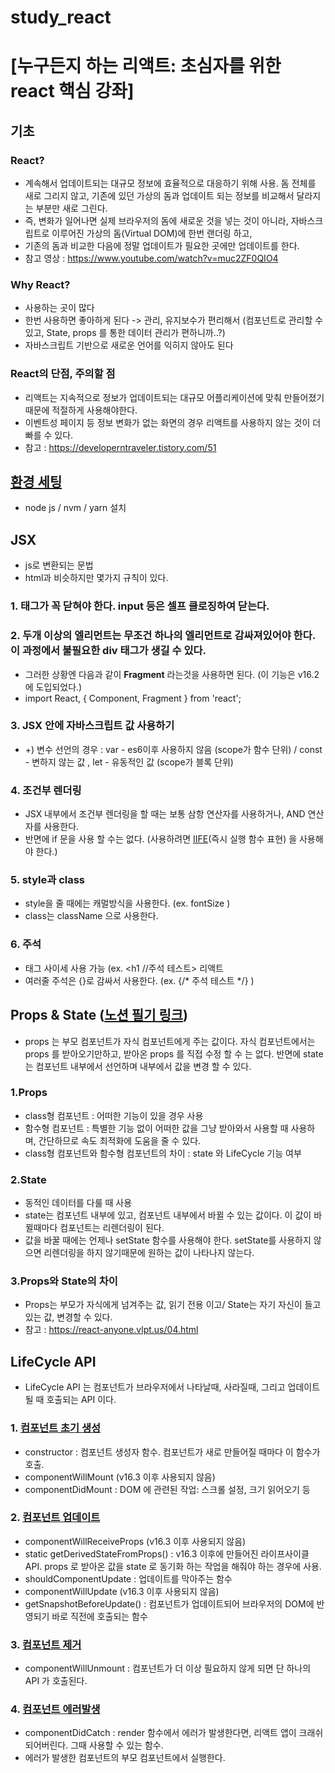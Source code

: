 # study_react

# [누구든지 하는 리액트: 초심자를 위한 react 핵심 강좌]
## 기초

### React?
- 계속해서 업데이트되는 대규모 정보에 효율적으로 대응하기 위해 사용. 돔 전체를 새로 그리지 않고, 기존에 있던 가상의 돔과 업데이트 되는 정보를 비교해서 달라지는 부분만 새로 그린다.
- 즉, 변화가 일어나면 실제 브라우저의 돔에 새로운 것을 넣는 것이 아니라, 자바스크립트로 이루어진 가상의 돔(Virtual DOM)에 한번 랜더링 하고,
- 기존의 돔과 비교한 다음에 정말 업데이트가 필요한 곳에만 업데이트를 한다.
- 참고 영상 : https://www.youtube.com/watch?v=muc2ZF0QIO4

### Why React?
- 사용하는 곳이 많다
- 한번 사용하면 좋아하게 된다 -> 관리, 유지보수가 편리해서 (컴포넌트로 관리할 수 있고, State, props 를 통한 데이터 관리가 편하니까..?)
- 자바스크립트 기반으로 새로운 언어를 익히지 않아도 된다

### React의 단점, 주의할 점
- 리액트는 지속적으로 정보가 업데이트되는 대규모 어플리케이션에 맞춰 만들어졌기 때문에 적절하게 사용해야한다.
- 이벤트성 페이지 등 정보 변화가 없는 화면의 경우 리액트를 사용하지 않는 것이 더 빠를 수 있다.
- 참고 : https://developerntraveler.tistory.com/51

## <a href="https://www.notion.so/831833dae2a848a080b030547e15e901?showMoveTo=true" target="_blank">환경 세팅</a>
- node js / nvm / yarn 설치

## JSX
- js로 변환되는 문법
- html과 비슷하지만 몇가지 규칙이 있다.
### 1. 태그가 꼭 닫혀야 한다. input 등은 셀프 클로징하여 닫는다. 

### 2. 두개 이상의 엘리먼트는 무조건 하나의 엘리먼트로 감싸져있어야 한다. 이 과정에서 불필요한 div 태그가 생길 수 있다. 
- 그러한 상황엔 다음과 같이 <strong>Fragment</strong> 라는것을 사용하면 된다. (이 기능은 v16.2 에 도입되었다.)
- import React, { Component, Fragment } from 'react';

### 3. JSX 안에 자바스크립트 값 사용하기
- +) 변수 선언의 경우 : var - es6이후 사용하지 않음 (scope가 함수 단위) / const - 변하지 않는 값 , let - 유동적인 값 (scope가 블록 단위)

### 4. 조건부 렌더링
- JSX 내부에서 조건부 렌더링을 할 때는 보통 삼항 연산자를 사용하거나, AND 연산자를 사용한다.
- 반면에 if 문을 사용 할 수는 없다. (사용하려면 <a href="https://developer.mozilla.org/ko/docs/Glossary/IIFE" target="_blank">IIFE</a>(즉시 실행 함수 표현) 을 사용해야 한다.)

### 5. style과 class
- style을 줄 때에는 캐멀방식을 사용한다. (ex. fontSize )
- class는 className 으로 사용한다.

### 6. 주석
- 태그 사이세 사용 가능 (ex. <h1 //주석 테스트> 리액트 </h1>
- 여러줄 주석은 {}로 감싸서 사용한다. (ex. {/* 주석 테스트 */} )

## Props & State (<a href="https://www.notion.so/Props-79fa90e46d7a435d8a98cc322f9f5e99" target="_blank">노션 필기 링크</a>)
- props 는 부모 컴포넌트가 자식 컴포넌트에게 주는 값이다. 자식 컴포넌트에서는 props 를 받아오기만하고, 받아온 props 를 직접 수정 할 수 는 없다.
반면에 state 는 컴포넌트 내부에서 선언하며 내부에서 값을 변경 할 수 있다.
### 1.Props
- class형 컴포넌트 : 어떠한 기능이 있을 경우 사용
- 함수형 컴포넌트 : 특별한 기능 없이 어떠한 값을 그냥 받아와서 사용할 때 사용하며, 간단하므로 속도 최적화에 도움을 줄 수 있다.
- class형 컴포넌트와 함수형 컴포넌트의 차이 : state 와 LifeCycle 기능 여부

### 2.State
- 동적인 데이터를 다룰 때 사용
- state는 컴포넌트 내부에 있고, 컴포넌트 내부에서 바뀔 수 있는 값이다. 이 값이 바뀔때마다 컴포넌트는 리렌더링이 된다.
- 값을 바꿀 때에는 언제나 setState 함수를 사용해야 한다. setState를 사용하지 않으면 리렌더링을 하지 않기때문에 원하는 값이 나타나지 않는다.

### 3.Props와 State의 차이
- Props는 부모가 자식에게 넘겨주는 값, 읽기 전용 이고/ State는 자기 자신이 들고있는 값, 변경할 수 있다.
- 참고 : https://react-anyone.vlpt.us/04.html

## LifeCycle API
- LifeCycle API 는 컴포넌트가 브라우저에서 나타날때, 사라질때, 그리고 업데이트 될 때 호출되는 API 이다.

### 1. <a href="https://www.notion.so/958c0d1c2a004b139bad5d475a2cf01a" target="_blank">컴포넌트 초기 생성</a>
- constructor : 컴포넌트 생성자 함수. 컴포넌트가 새로 만들어질 때마다 이 함수가 호출.
- componentWillMount (v16.3 이후 사용되지 않음)
- componentDidMount : DOM 에 관련된 작업: 스크롤 설정, 크기 읽어오기 등

### 2. <a href="https://www.notion.so/6f4e4c34a1f84ccc87a702549112b578" target="_blank">컴포넌트 업데이트</a>
- componentWillReceiveProps (v16.3 이후 사용되지 않음)
- static getDerivedStateFromProps() : v16.3 이후에 만들어진 라이프사이클 API.  props 로 받아온 값을 state 로 동기화 하는 작업을 해줘야 하는 경우에 사용.
- shouldComponentUpdate : 업데이트를 막아주는 함수
- componentWillUpdate (v16.3 이후 사용되지 않음)
- getSnapshotBeforeUpdate() : 컴포넌트가 업데이트되어 브라우저의 DOM에 반영되기 바로 직전에 호출되는 함수


### 3.  <a href="https://www.notion.so/d226b8c8f6754a509121611cd450e79a" target="_blank">컴포넌트 제거</a>
- componentWillUnmount : 컴포넌트가 더 이상 필요하지 않게 되면 단 하나의 API 가 호출된다.

### 4. <a href="https://www.notion.so/7311965e29bd45ada7c39eb1f0321c18" target="_blank">컴포넌트 에러발생</a>
- componentDidCatch : render 함수에서 에러가 발생한다면, 리액트 앱이 크래쉬 되어버린다. 그때 사용할 수 있는 함수.
- 에러가 발생한 컴포넌트의 부모 컴포넌트에서 실행한다.
